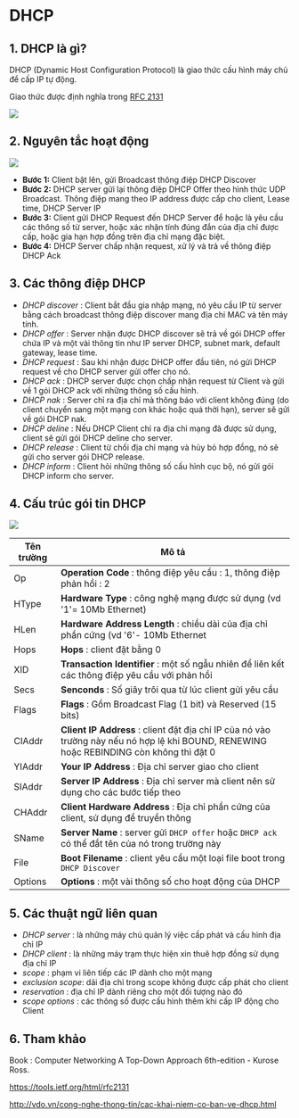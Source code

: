 # DHCP

## 1. DHCP là gì?
DHCP (Dynamic Host Configuration Protocol) là giao thức cấu hình máy chủ để cấp IP tự động.

Giao thức được định nghĩa trong [RFC 2131](https://tools.ietf.org/html/rfc2131)

<img src="http://i.imgur.com/RSfFKVh.png">

## 2. Nguyên tắc hoạt động 
<img src="http://i.imgur.com/1scgLHe.png">
 
- **Bước 1:** Client bật lên, gửi Broadcast thông điệp DHCP Discover 
- **Bước 2:** DHCP server gửi lại thông điệp DHCP Offer theo hình thức UDP Broadcast. Thông điệp mang theo IP address được cấp cho client, Lease time, DHCP Server IP
- **Bước 3:** Client gửi DHCP Request đến DHCP Server để hoặc là yêu cầu các thông số từ server, hoặc xác nhận tính đúng đắn của địa chỉ được cấp, hoặc gia hạn hợp đồng trên địa chỉ mạng đặc biệt.
- **Bước 4:** DHCP Server chấp nhận request, xử lý và trả về thông điệp DHCP Ack 

## 3. Các thông điệp DHCP
- *DHCP discover* : Client bắt đầu gia nhập mạng, nó yêu cầu IP từ server bằng cách broadcast thông điệp discover mang địa chỉ MAC và tên máy tính. 
- *DHCP offer* : Server nhận được DHCP discover sẽ trả về gói DHCP offer chứa IP và một vài thông tin như IP server DHCP, subnet mark, default gateway, lease time.
- *DHCP request* : Sau khi nhận được DHCP offer đầu tiên, nó gửi DHCP request về cho DHCP server gửi offer cho nó.
- *DHCP ack* : DHCP server được chọn chấp nhận request từ Client và gửi về 1 gói DHCP ack với những thông số cấu hình.
- *DHCP nak* : Server chỉ ra địa chỉ mà thông báo với client không đúng (do client chuyển sang một mạng con khác hoặc quá thời hạn), server sẽ gửi về gói DHCP nak.
- *DHCP deline* : Nếu DHCP Client chỉ ra địa chỉ mạng đã được sử dụng, client sẽ gửi gói DHCP deline cho server.
- *DHCP release* : Client từ chối địa chỉ mạng và hủy bỏ hợp đồng, nó sẽ gửi cho server gói DHCP release.
- *DHCP inform* : Client hỏi những thông số cấu hình cục bộ, nó gửi gói DHCP inform cho server.

## 4. Cấu trúc gói tin DHCP

<img src="http://i.imgur.com/4Mamx2I.png">

| Tên trường | Mô tả |
|------------|-------|
| Op | **Operation Code** : thông điệp yêu cầu : 1, thông điệp phản hồi : 2 |
| HType | **Hardware Type** : công nghệ mạng được sử dụng (vd '1'= 10Mb Ethernet) |
| HLen | **Hardware Address Length** : chiều dài của địa chỉ phần cứng (vd '6'- 10Mb Ethernet |
| Hops | **Hops** : client đặt bằng 0 |
| XID | **Transaction Identifier** : một số ngẫu nhiên để liên kết các thông điệp yêu cầu với phản hồi | 
| Secs | **Senconds** : Số giây trôi qua từ lúc client gửi yêu cầu |
| Flags | **Flags** : Gồm Broadcast Flag (1 bit) và Reserved (15 bits) |
| CIAddr | **Client IP Address** : client đặt địa chỉ IP của nó vào trường này nếu nó hợp lệ khi BOUND, RENEWING hoặc REBINDING còn không thì đặt 0 |
| YIAddr | **Your IP Address** : Địa chỉ server giao cho client |
| SIAddr | **Server IP Address** : Địa chỉ server mà client nên sử dụng cho các bước tiếp theo |
| CHAddr | **Client Hardware Address** : Địa chỉ phần cứng của client, sử dụng để truyền thông | 
| SName | **Server Name** : server gửi `DHCP offer` hoặc `DHCP ack` có thể đắt tên của nó trong trường này |
| File | **Boot Filename** : client yêu cầu một loại file boot trong `DHCP Discover` |
| Options | **Options** : một vài thông số cho hoạt động của DHCP | 

## 5. Các thuật ngữ liên quan
- *DHCP server* : là những máy chủ quản lý việc cấp phát và cấu hình địa chỉ IP
- *DHCP client* : là những máy trạm thực hiện xin thuê hợp đồng sử dụng địa chỉ IP
- *scope* : phạm vi liên tiếp các IP dành cho một mạng 
- *exclusion scope*: dải địa chỉ trong scope không được cấp phát cho client
- *reservation* : địa chỉ IP dành riêng cho một đối tượng nào đó
- *scope options* : các thông số được cấu hình thêm khi cấp IP động cho Client

## 6. Tham khảo 
Book : Computer Networking A Top-Down Approach 6th-edition - Kurose Ross.

https://tools.ietf.org/html/rfc2131

http://vdo.vn/cong-nghe-thong-tin/cac-khai-niem-co-ban-ve-dhcp.html